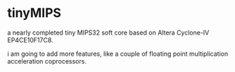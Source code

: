 # tinyMIPS
a nearly completed tiny MIPS32 soft core based on Altera Cyclone-IV EP4CE10F17C8.

i am going to add more features, like a couple of floating point multiplication acceleration coprocessors.
